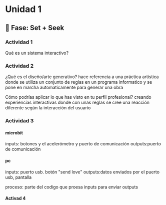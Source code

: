 # Unidad 1

## 🔎 Fase: Set + Seek

### Actividad 1
Qué es un sistema interactivo?

### Actividad 2
¿Qué es el diseño/arte generativo?
hace referencia a una práctica artistica donde se utiliza un conjunto de reglas en un programa informatico y se pone en marcha automaticamente para generar una obra

Cómo podrías aplicar lo que has visto en tu perfil profesional?
creando experiencias interactivas donde con unas reglas se cree una reacción diferente según la interacción del usuario 

### Actividad 3
#### microbit
inputs: botones y el acelerómetro y puerto de comunicación
outputs:puerto de comunicación

#### pc
inputs: puerto usb. botón "send love"
outputs:datos enviados por el puerto usb, pantalla

proceso: parte del codigo que proesa inputs para enviar outputs

#### Activad 4

